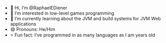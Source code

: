 - 👋 Hi, I’m @RaphaelEDiener
- 👀 I’m interested in low-level games programming
- 🌱 I’m currently learning about the JVM and build systems for JVM Web applications
- 😄 Pronouns: He/Him
- ⚡ Fun fact: I've programmed in as many languages as I am years old

